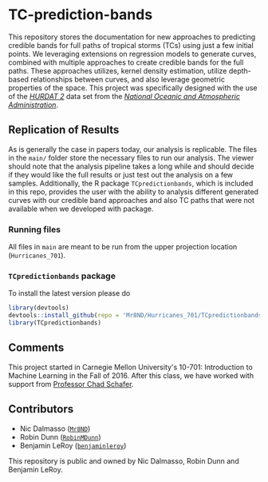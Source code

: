 # TC-prediction-bands

This repository stores the documentation for new approaches to predicting 
credible bands for full paths of tropical storms (TCs) using just a few initial 
points. We leveraging extensions on regression models to generate curves, 
combined with multiple approaches to create credible bands for the full paths. 
These approaches utilizes, kernel density estimation, utilize depth-based 
relationships between curves, and also leverage geometric properties of the 
space. This project was specifically designed with the use of the 
[*HURDAT 2*](http://www.aoml.noaa.gov/hrd/hurdat/hurdat2-1851-2015-070616.txt) 
data set from the [*National Oceanic and Atmospheric Administration*](
http://www.aoml.noaa.gov/hrd/hurdat/Data_Storm.html). 

## Replication of Results
As is generally the case in papers today, our analysis is replicable. The files
in the `main/` folder store the necessary files to run our analysis. The viewer 
should note that the analysis pipeline takes a long while and should decide if 
they would like the full results or just test out the analysis on a few samples. 
Additionally, the R package `TCpredictionbands`, which is included in this
repo, provides the user with the ability to analysis different generated
curves with our credible band approaches and also TC paths that were not
available when we developed with package.

### Running files
All files in `main` are meant to be run from the upper projection location 
(`Hurricanes_701`).

### `TCpredictionbands` package

To install the latest version please do

```r
library(devtools)
devtools::install_github(repo = 'Mr8ND/Hurricanes_701/TCpredictionbands')
library(TCpredictionbands)
```

## Comments
This project started in Carnegie Mellon University's 10-701: Introduction to 
Machine Learning in the Fall of 2016. After this class, we have worked with 
support from [Professor Chad Schafer](http://www.stat.cmu.edu/~cschafer/).

## Contributors 
- Nic Dalmasso ([`Mr8ND`](https://github.com/Mr8ND))
- Robin Dunn  ([`RobinMDunn`](https://github.com/RobinMDunn))
- Benjamin LeRoy ([`benjaminleroy`](https://github.com/benjaminleroy))

This repository is public and owned by Nic Dalmasso, Robin Dunn and Benjamin 
LeRoy.


